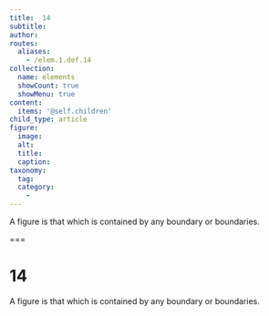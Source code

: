 ```yaml
---
title:  14
subtitle: 
author:
routes:
  aliases:
    - /elem.1.def.14
collection:
  name: elements
  showCount: true
  showMenu: true
content:
  items: '@self.children'
child_type: article
figure:
  image:
  alt:
  title:
  caption:
taxonomy:
  tag:
  category:
    - 
---
```


<p>A <term>figure</term> is that which is contained by any boundary or boundaries.</p>

===

<h1>14</h1>
<p>A <term>figure</term> is that which is contained by any boundary or boundaries.</p>
